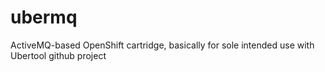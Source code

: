 ubermq
======

ActiveMQ-based OpenShift cartridge, basically for sole intended use with Ubertool github project
